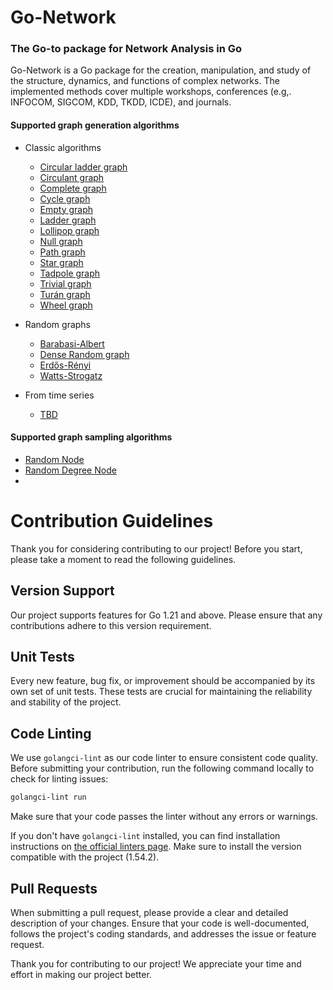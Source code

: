 # Go-Network
### The Go-to package for Network Analysis in Go

Go-Network is a Go package for the creation, manipulation, and study of the structure, dynamics, and functions of complex networks. The implemented methods cover multiple workshops, conferences (e.g,. INFOCOM, SIGCOM, KDD, TKDD, ICDE), and journals.

#### Supported graph generation algorithms
- Classic algorithms
  - [Circular ladder graph]()
  - [Circulant graph]()
  - [Complete graph]()
  - [Cycle graph]()
  - [Empty graph]()
  - [Ladder graph]()
  - [Lollipop graph]()
  - [Null graph]()
  - [Path graph]()
  - [Star graph]()
  - [Tadpole graph]()
  - [Trivial graph]()
  - [Turán graph]()
  - [Wheel graph]() 

- Random graphs
  - [Barabasi-Albert]()
  - [Dense Random graph]()
  - [Erdős-Rényi]()
  - [Watts-Strogatz]()

- From time series
  - [TBD]()

#### Supported graph sampling algorithms
 - [Random Node]()
 - [Random Degree Node]()
 - 


# Contribution Guidelines

Thank you for considering contributing to our project! Before you start, please take a moment to read the following guidelines.

## Version Support

Our project supports features for Go 1.21 and above. Please ensure that any contributions adhere to this version requirement.

## Unit Tests

Every new feature, bug fix, or improvement should be accompanied by its own set of unit tests. These tests are crucial for maintaining the reliability and stability of the project.

## Code Linting

We use `golangci-lint` as our code linter to ensure consistent code quality. Before submitting your contribution, run the following command locally to check for linting issues:

```bash
golangci-lint run
```

Make sure that your code passes the linter without any errors or warnings.

If you don't have `golangci-lint` installed, you can find installation instructions on [the official linters page](https://golangci-lint.run). Make sure to install the version compatible with the project (1.54.2).

## Pull Requests
When submitting a pull request, please provide a clear and detailed description of your changes. Ensure that your code is well-documented, follows the project's coding standards, and addresses the issue or feature request.

Thank you for contributing to our project! We appreciate your time and effort in making our project better.
